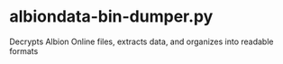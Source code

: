 # albiondata-bin-dumper.py
Decrypts Albion Online files, extracts data, and organizes into readable formats
